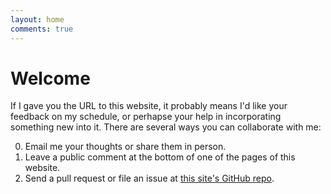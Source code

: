 ```yaml
---
layout: home
comments: true
---
```


# Welcome

If I gave you the URL to this website, it probably means I'd like your feedback on my schedule, or perhapse
your help in incorporating something new into it. There are several ways you can collaborate with me:

0. Email me your thoughts or share them in person.
0. Leave a public comment at the bottom of one of the pages of this website.
0. Send a pull request or file an issue at [this site's GitHub repo](https://github.com/narthur/schedule).